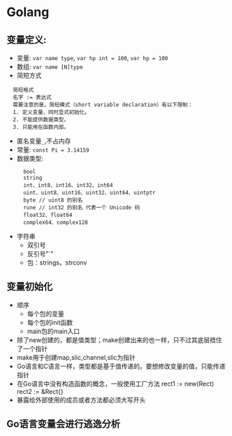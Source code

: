 # Golang
## 变量定义:
  - 变量: `var name type`, `var hp int = 100`, `var hp = 100`
  - 数组: `var name [N]type`
  - 简短方式
  ```
    简短格式
    名字 := 表达式
    需要注意的是，简短模式（short variable declaration）有以下限制：
    1. 定义变量，同时显式初始化。
    2. 不能提供数据类型。
    3. 只能用在函数内部。
  ```
  - 匿名变量`_`,不占内存
  - 常量: `const Pi = 3.14159`
- 数据类型:
  ```
    bool
    string
    int、int8、int16、int32、int64
    uint、uint8、uint16、uint32、uint64、uintptr
    byte // uint8 的别名
    rune // int32 的别名 代表一个 Unicode 码
    float32、float64
    complex64、complex128
  ```
- 字符串
    - 双引号
    - 反引号"`"
    - 包：strings，strconv
## 变量初始化
- 顺序
  - 每个包的变量
  - 每个包的init函数
  - main包的main入口
- 除了new创建的，都是值类型；make创建出来的也一样，只不过其底层捂住了一个指针
- make用于创建map,slic,channel,slic为指针
- Go语言和C语言一样，类型都是基于值传递的。要想修改变量的值，只能传递指针
- 在Go语言中没有构造函数的概念，一般使用工厂方法
  rect1 := new(Rect)
  rect2 := &Rect{}
- 暴露给外部使用的成员或者方法都必须大写开头
## Go语言变量会进行逃逸分析
